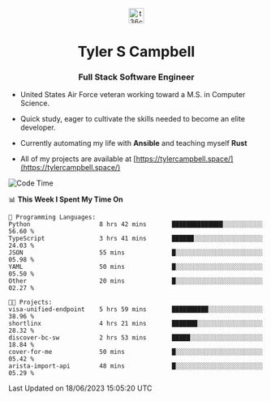 <p align="center">
<a href="https://www.linkedin.com/in/t36campbell" target="blank"><img align="center" src="https://ik.imagekit.io/t36campbell/Portfolio/linkedin.png.original_m8bbGgPh6.png" alt="t36campbell" height="30" width="30" /></a>
</p>
<h1 align="center">Tyler S Campbell</h1>
<h3 align="center">Full Stack Software Engineer</h3>

* United States Air Force veteran working toward a M.S. in Computer Science.

* Quick study, eager to cultivate the skills needed to become an elite developer.

* Currently automating my life with **Ansible** and teaching myself **Rust**

* All of my projects are available at [https://tylercampbell.space/](https://tylercampbell.space/)

<!--START_SECTION:waka-->
![Code Time](http://img.shields.io/badge/Code%20Time-2%2C575%20hrs-blue)

📊 **This Week I Spent My Time On** 

```text
💬 Programming Languages: 
Python                   8 hrs 42 mins       ██████████████░░░░░░░░░░░   56.60 % 
TypeScript               3 hrs 41 mins       ██████░░░░░░░░░░░░░░░░░░░   24.03 % 
JSON                     55 mins             █░░░░░░░░░░░░░░░░░░░░░░░░   05.98 % 
YAML                     50 mins             █░░░░░░░░░░░░░░░░░░░░░░░░   05.50 % 
Other                    20 mins             █░░░░░░░░░░░░░░░░░░░░░░░░   02.27 % 

🐱‍💻 Projects: 
visa-unified-endpoint    5 hrs 59 mins       ██████████░░░░░░░░░░░░░░░   38.96 % 
shortlinx                4 hrs 21 mins       ███████░░░░░░░░░░░░░░░░░░   28.32 % 
discover-bc-sw           2 hrs 53 mins       █████░░░░░░░░░░░░░░░░░░░░   18.84 % 
cover-for-me             50 mins             █░░░░░░░░░░░░░░░░░░░░░░░░   05.42 % 
arista-import-api        48 mins             █░░░░░░░░░░░░░░░░░░░░░░░░   05.29 % 
```


 Last Updated on 18/06/2023 15:05:20 UTC
<!--END_SECTION:waka-->
